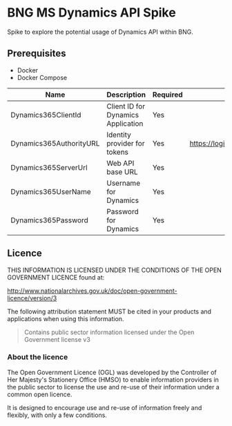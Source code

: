 # BNG MS Dynamics API Spike

Spike to explore the potential usage of Dynamics API within BNG.

## Prerequisites
- Docker
- Docker Compose

| Name                    	| Description                        	| Required 	| Notes                                         	|
|-------------------------	|------------------------------------	|----------	|-----------------------------------------------	|
| Dynamics365ClientId     	| Client ID for Dynamics Application 	| Yes      	|                                               	|
| Dynamics365AuthorityURL 	| Identity provider for tokens       	| Yes      	| https://login.microsoftonline.com/<tenant_id> 	|
| Dynamics365ServerUrl    	| Web API base URL                   	| Yes      	|                                               	|
| Dynamics365UserName     	| Username for Dynamics              	| Yes      	|                                               	|
| Dynamics365Password     	| Password for Dynamics              	| Yes      	|                                               	|

## Licence

THIS INFORMATION IS LICENSED UNDER THE CONDITIONS OF THE OPEN GOVERNMENT LICENCE found at:

<http://www.nationalarchives.gov.uk/doc/open-government-licence/version/3>

The following attribution statement MUST be cited in your products and applications when using this information.

> Contains public sector information licensed under the Open Government license v3

### About the licence

The Open Government Licence (OGL) was developed by the Controller of Her Majesty's Stationery Office (HMSO) to enable information providers in the public sector to license the use and re-use of their information under a common open licence.

It is designed to encourage use and re-use of information freely and flexibly, with only a few conditions.
